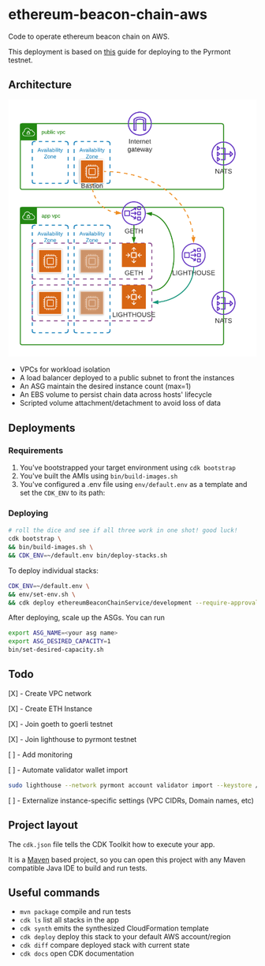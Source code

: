 # ethereum-beacon-chain-aws
Code to operate ethereum beacon chain on AWS.  

This deployment is based on [this](https://someresat.medium.com/guide-to-staking-on-ethereum-2-0-ubuntu-pyrmont-lighthouse-a634d3b87393) guide for deploying to the Pyrmont testnet.

## Architecture

![Ethereum Beacon Chain Service](docs/Ethereum_Beacon_Chain_Service.png)

- VPCs for workload isolation
- A load balancer deployed to a public subnet to front the instances
- An ASG maintain the desired instance count (max=1)
- An EBS volume to persist chain data across hosts' lifecycle
- Scripted volume attachment/detachment to avoid loss of data

## Deployments
### Requirements
1. You've bootstrapped your target environment using `cdk bootstrap`
2. You've built the AMIs using `bin/build-images.sh`
3. You've configured a .env file using `env/default.env` as a template and set the `CDK_ENV` to its path:

### Deploying
```bash
# roll the dice and see if all three work in one shot! good luck!
cdk bootstrap \
&& bin/build-images.sh \
&& CDK_ENV=~/default.env bin/deploy-stacks.sh
```

To deploy individual stacks:
```bash
CDK_ENV=~/default.env \
&& env/set-env.sh \
&& cdk deploy ethereumBeaconChainService/development --require-approval never
```

After deploying, scale up the ASGs.  You can run 
```bash
export ASG_NAME=<your asg name> 
export ASG_DESIRED_CAPACITY=1 
bin/set-desired-capacity.sh
```
## Todo

[X] - Create VPC network

[X] - Create ETH Instance

[X] - Join goeth to goerli testnet

[X] - Join lighthouse to pyrmont testnet

[ ] - Add monitoring

[ ] - Automate validator wallet import
```bash
sudo lighthouse --network pyrmont account validator import --keystore /home/ubuntu/validator_keys/keystore.json --datadir /var/lib/lighthouse
```
[ ] - Externalize instance-specific settings (VPC CIDRs, Domain names, etc)

## Project layout

The `cdk.json` file tells the CDK Toolkit how to execute your app.

It is a [Maven](https://maven.apache.org/) based project, so you can open this project with any Maven compatible Java IDE to build and run tests.

## Useful commands

 * `mvn package`     compile and run tests
 * `cdk ls`          list all stacks in the app
 * `cdk synth`       emits the synthesized CloudFormation template
 * `cdk deploy`      deploy this stack to your default AWS account/region
 * `cdk diff`        compare deployed stack with current state
 * `cdk docs`        open CDK documentation
